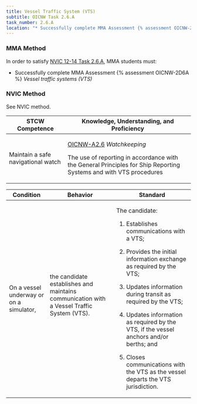 ```yaml
---
title: Vessel Traffic System (VTS)
subtitle: OICNW Task 2.6.A 
task_number: 2.6.A
location: "* Successfully complete MMA Assessment {% assessment OICNW-2D6A %} *Vessel traffic systems (VTS)*" 
---
```



### MMA Method

In order to satisfy  [NVIC 12-14  Task  2.6.A]({{site.baseurl}}/assets/images/nvic-12-14.pdf), MMA students must:

* Successfully complete MMA Assessment {% assessment OICNW-2D6A %} *Vessel traffic systems (VTS)*


### NVIC Method

<a onclick="togglevisibility('nvic_methods')" >See NVIC method.</a>

<div id='nvic_methods' class='hide'>

<table>
<thead>
<tr>
<th class='forty'> STCW Competence </th>
<th class='sixty'> Knowledge, Understanding, and Proficiency </th>
</tr>
</thead>




<tbody>
<tr><td markdown='1'>

Maintain a safe navigational watch

</td><td markdown='1'>

[OICNW-A2.6](../../tables/21.html#OICNW-A2.6) *Watchkeeping*

The use of reporting in accordance with the General Principles for Ship Reporting Systems and with VTS procedures

</td></tr>


</tbody>
</table>


<table>
<thead>
<tr><th class='twenty'>  Condition </th><th class='twenty'> Behavior </th><th  class='sixty'>Standard </th></tr>
</thead>
<tbody >



<tr><td markdown='1'>

On a vessel underway or on a simulator,

</td><td markdown='1'>

the candidate establishes and maintains communication with a Vessel Traffic System (VTS).

<br>

<div class="tooltip">
<span class="tooltiptext">
</span>
</div>


</td><td markdown='1'>

The candidate:

1. Establishes communications with a VTS;

2. Provides the initial information exchange as required by the VTS;

3. Updates information during transit as required by the VTS;

4. Updates information as required by the VTS, if the vessel anchors and/or berths; and

5. Closes communications with the VTS as the vessel departs the VTS jurisdiction.

</td></tr>
</tbody>
</table>
</div>
